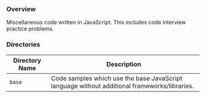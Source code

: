 ### Overview

Miscellaneous code written in JavaScript.  This includes code interview practice problems.

### Directories

| Directory Name    | Description                                                                                  |
|-------------------|----------------------------------------------------------------------------------------------|
| `base`            | Code samples which use the base JavaScript language without additional frameworks/libraries. |
